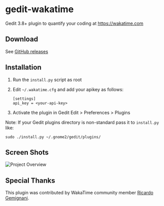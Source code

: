 # gedit-wakatime

Gedit 3.8+ plugin to quantify your coding at https://wakatime.com


## Download

See [GitHub releases](https://github.com/wakatime/gedit-wakatime/releases)


## Installation

1. Run the `install.py` script as root
2. Edit `~/.wakatime.cfg` and add your apikey as follows:

    ```
    [settings]
    api_key = <your-api-key>
    ```
3. Activate the plugin in Gedit Edit > Preferences > Plugins


Note: If your Gedit plugins directory is non-standard pass it to `install.py` like:

    sudo ./install.py ~/.gnome2/gedit/plugins/


## Screen Shots

![Project Overview](https://wakatime.com/static/img/ScreenShots/ScreenShot-2014-10-29.png)


## Special Thanks

This plugin was contributed by WakaTime community member [Ricardo Gemignani](https://github.com/rickgemignani).
